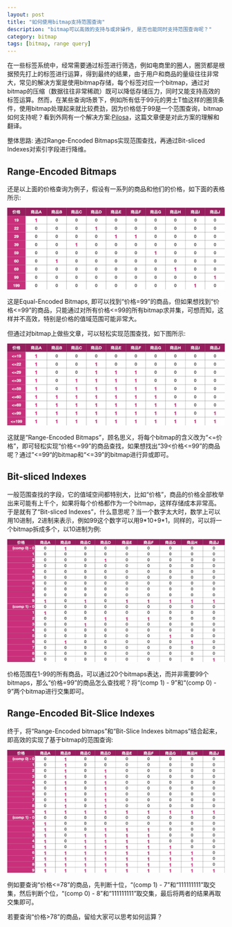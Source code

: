 ```yaml
---
layout: post
title: "如何使用bitmap支持范围查询"
description: "bitmap可以高效的支持与或非操作, 是否也能同时支持范围查询呢？"
category: bitmap
tags: [bitmap, range query]
---
```


在一些标签系统中，经常需要通过标签进行筛选，例如电商里的圈人，圈货都是根据预先打上的标签进行运算，得到最终的结果，由于用户和商品的量级往往非常大，常见的解决方案是使用bitmap存储，每个标签对应一个bitmap，通过对bitmap的压缩（数据往往非常稀疏）既可以降低存储压力，同时又能支持高效的标签运算。然而，在某些查询场景下，例如所有低于99元的男士T恤这样的圈货条件，使用bitmap处理起来就比较费劲，因为价格低于99是一个范围查询，bitmap如何支持呢？看到外网有一个解决方案:[Pilosa](https://www.pilosa.com/blog/range-encoded-bitmaps/)，这篇文章便是对此方案的理解和翻译。

整体思路: 通过Range-Encoded Bitmaps实现范围查找，再通过Bit-sliced Indexes对索引字段进行降维。

## Range-Encoded Bitmaps

还是以上面的价格查询为例子，假设有一系列的商品和他们的价格，如下面的表格所示:

![bitmap example](https://raw.githubusercontent.com/Neway6655/neway6655.github.com/master/images/bitmap-range-query/bitmap_example.jpg)

这是Equal-Encoded Bitmaps, 即可以找到“价格=99”的商品，但如果想找到“价格<=99”的商品，只能通过对所有价格<=99的所有bitmap求并集，可想而知，这样并不高效，特别是价格的值域范围可能非常大。

但通过对bitmap上做些文章，可以轻松实现范围查找，如下图所示:

![range-encoded bitmap](https://raw.githubusercontent.com/Neway6655/neway6655.github.com/master/images/bitmap-range-query/range-bitmap.jpg)

这就是“Range-Encoded Bitmaps”，顾名思义，将每个bitmap的含义改为“<=价格”，即可轻松实现“价格<=99”的商品查找，如果想找出“39<价格<=99”的商品呢？通过”<=99“的bitmap和“<=39”的bitmap进行异或即可。

## Bit-sliced Indexes

一般范围查找的字段，它的值域空间都特别大，比如“价格”，商品的价格全部枚举出来可能有上千个，如果将每个价格都作为一个bitmap，这样存储成本非常高。于是就有了“Bit-sliced Indexes”，什么意思呢？当一个数字太大时，数学上可以用10进制，2进制来表示，例如99这个数字可以用9\*10+9\*1，同样的，可以将一个bitmap拆成多个，以10进制为例:

![bit-sliced indexes bitmap](https://raw.githubusercontent.com/Neway6655/neway6655.github.com/master/images/bitmap-range-query/bit-sliced-indexed-bitmap.jpg)

价格范围在1-99的所有商品，可以通过20个bitmaps表达，而并非需要99个bitmaps，那么“价格=99”的商品怎么查找呢？将“(comp 1) - 9”和“(comp 0) - 9”两个bitmap进行交集即可。

## Range-Encoded Bit-Slice Indexes

终于，将“Range-Encoded bitmaps”和“Bit-Slice Indexes bitmaps”结合起来，即高效的实现了基于bitmap的范围查询:

![range-ecnoded bit-sliced indexes bitmap](https://raw.githubusercontent.com/Neway6655/neway6655.github.com/master/images/bitmap-range-query/range-bit-sliced-indexes-bitmap.jpg)

例如要查询“价格<=78”的商品，先判断十位，“(comp 1) - 7”和“111111111”取交集，然后判断个位，“(comp 0) - 8”和“111111111”取交集，最后将两者的结果再取交集即可。

若要查询“价格>78”的商品，留给大家可以思考如何运算？